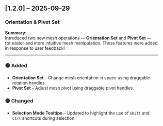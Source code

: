 ## [1.2.0] – 2025-09-29  
### Orientation & Pivot Set

**Summary:**  
Introduced two new mesh operations — **Orientation Set** and **Pivot Set** — for easier and more intuitive mesh manipulation. These features were added in response to user feedback!

---

### 🟢 Added
- **Orientation Set** – Change mesh orientation in space using draggable rotation handles.  
- **Pivot Set** – Adjust mesh pivot using draggable pivot handles.

### 🟡 Changed
- **Selection Mode Tooltips** – Updated to highlight the use of `Shift` and `Ctrl` shortcuts during selection.

